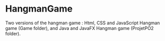 # HangmanGame
Two versions of the hangman game : 
Html, CSS and JavaScript Hangman game (Game folder),
and 
Java and JavaFX Hangman game (ProjetPO2 folder).
